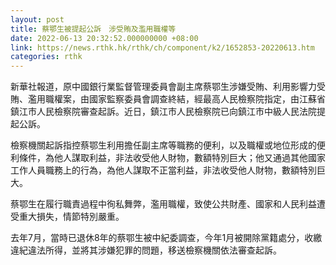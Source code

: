```yaml
---
layout: post
title: 蔡鄂生被提起公訴　涉受賄及濫用職權等
date: 2022-06-13 20:32:52.000000000 +08:00
link: https://news.rthk.hk/rthk/ch/component/k2/1652853-20220613.htm
categories: rthk
---
```


新華社報道，原中國銀行業監督管理委員會副主席蔡鄂生涉嫌受賄、利用影響力受賄、濫用職權案，由國家監察委員會調查終結，經最高人民檢察院指定，由江蘇省鎮江市人民檢察院審查起訴。近日，鎮江市人民檢察院已向鎮江市中級人民法院提起公訴。

檢察機關起訴指控蔡鄂生利用擔任副主席等職務的便利，以及職權或地位形成的便利條件，為他人謀取利益，非法收受他人財物，數額特別巨大；他又通過其他國家工作人員職務上的行為，為他人謀取不正當利益，非法收受他人財物，數額特別巨大。

蔡鄂生在履行職責過程中徇私舞弊，濫用職權，致使公共財產、國家和人民利益遭受重大損失，情節特別嚴重。

去年7月，當時已退休8年的蔡鄂生被中紀委調查，今年1月被開除黨籍處分，收繳違紀違法所得，並將其涉嫌犯罪的問題，移送檢察機關依法審查起訴。
